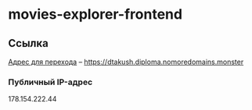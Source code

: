 # movies-explorer-frontend

## Ссылка
[Адрес для перехода](https://dtakush.diploma.nomoredomains.monster) – https://dtakush.diploma.nomoredomains.monster

### Публичный IP-адрес
178.154.222.44

